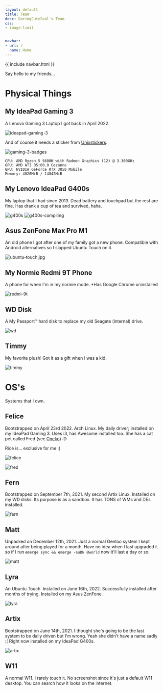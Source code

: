 ```yaml
---
layout: default
title: Team
desc: DaringCuteSeal's Team
css:
- image-limit


navbar:
- url: /
  name: Home
---
```

{{ include navbar.html }}

Say hello to my friends...

# Physical Things

## My IdeaPad Gaming 3

A Lenovo Gaming 3 Laptop I got back in April 2022.

![ideapad-gaming-3](img/hardware/ideapad-gaming-3.jpg)

And of course it needs a sticker from [Unixstickers](https://www.stickermule.com/unixstickers).

![gaming-3-badges](img/hardware/gaming3-badges.jpg)

```
CPU: AMD Ryzen 5 5600H with Radeon Graphics (12) @ 3.300GHz
GPU: AMD ATI 05:00.0 Cezanne
GPU: NVIDIA GeForce RTX 3050 Mobile
Memory: 4820MiB / 14842MiB
```

## My Lenovo IdeaPad G400s

My laptop that I had since 2013. Dead battery and touchpad but the rest are fine. Has drank a cup of tea and survived, haha.

![g400s](img/hardware/old-ideapad-g400s.jpg)
![g400s-compiling](img/hardware/ideapad-g400s-compiling.jpg)

## Asus ZenFone Max Pro M1

An old phone I got after one of my family got a new phone. Compatible with Android alternatives so I slapped Ubuntu Touch on it.

![ubuntu-touch.jpg](img/hardware/ubuntu-touch.jpg)


## My Normie Redmi 9T Phone

A phone for when I'm in my normie mode.
*Has Google Chrome uninstalled

![redmi-9t](img/hardware/phone.png)

## WD Disk

A My Passport™ hard disk to replace my old Seagate (internal) drive.

![wd](img/hardware/wd-disk.jpg)

## Timmy

My favorite plush! Got it as a gift when I was a kid.

![timmy](img/hardware/timmy.jpg)


# OS's

Systems that I own.

## Felice
Bootstrapped on April 23rd 2022. Arch Linux. My daily driver; installed on my IdeaPad Gaming 3. Uses i3, has Awesome installed too. She has a cat pet called Fred (see [Oneko](http://www.daidouji.com/oneko/)) :D

Rice is... exclusive for me ;)

![felice](img/linuxes/felice.png)

![fred](img/linuxes/fred.png)

## Fern
Bootstrapped on September 7th, 2021. My second Artix Linux. Installed on my WD disks. Its purpose is as a sandbox. It has TONS of WMs and DEs installed.

![fern](img/linuxes/fern.png)

## Matt
Unpacked on December 12th, 2021. Just a normal Gentoo system I kept around after being played for a month. Have no idea when I last upgraded it so if I run `emerge sync && emerge -auDN @world` now it'll last a day or so.

![matt](img/linuxes/matt.png)

## Lyra
An Ubuntu Touch. Installed on June 16th, 2022. Successfully installed after months of trying. Installed on my Asus ZenFone. 

![lyra](img/linuxes/lyra.png)

## Artix
Bootstrapped on June 14th, 2021. I thought she's going to be the last system to be daily driven but I'm wrong. Yeah she didn't have a name sadly :( Right now installed on my IdeaPad G400s.

![artix](img/linuxes/artix.png)


## W11

A normal W11. I rarely touch it. No screenshot since it's just a default W11 desktop. You can search how it looks on the internet.
